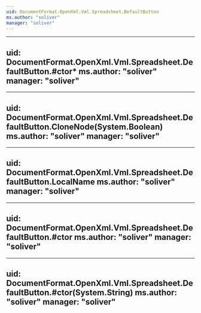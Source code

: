 ```yaml
---
uid: DocumentFormat.OpenXml.Vml.Spreadsheet.DefaultButton
ms.author: "soliver"
manager: "soliver"
---
```


---
uid: DocumentFormat.OpenXml.Vml.Spreadsheet.DefaultButton.#ctor*
ms.author: "soliver"
manager: "soliver"
---

---
uid: DocumentFormat.OpenXml.Vml.Spreadsheet.DefaultButton.CloneNode(System.Boolean)
ms.author: "soliver"
manager: "soliver"
---

---
uid: DocumentFormat.OpenXml.Vml.Spreadsheet.DefaultButton.LocalName
ms.author: "soliver"
manager: "soliver"
---

---
uid: DocumentFormat.OpenXml.Vml.Spreadsheet.DefaultButton.#ctor
ms.author: "soliver"
manager: "soliver"
---

---
uid: DocumentFormat.OpenXml.Vml.Spreadsheet.DefaultButton.#ctor(System.String)
ms.author: "soliver"
manager: "soliver"
---
